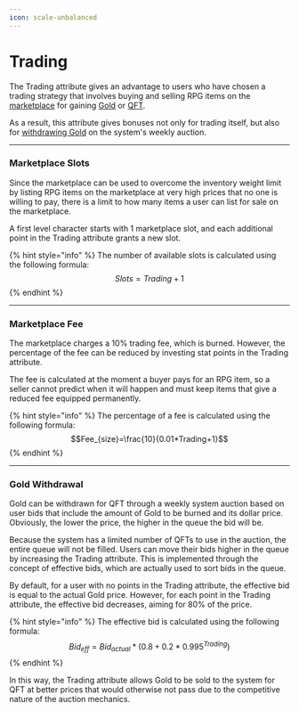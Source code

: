 ```yaml
---
icon: scale-unbalanced
---
```


# Trading

The Trading attribute gives an advantage to users who have chosen a trading strategy that involves buying and selling RPG items on the [marketplace](../../../infrastructure/marketplace.md) for gaining [Gold](../../../assets/gold-in-game.md) or [QFT](../../../assets/questfall-tokens-qft.md).&#x20;

As a result, this attribute gives bonuses not only for trading itself, but also for [withdrawing Gold](trading.md#gold-withdrawal) on the system's weekly auction.

***

### Marketplace Slots

Since the marketplace can be used to overcome the inventory weight limit by listing RPG items on the marketplace at very high prices that no one is willing to pay, there is a limit to how many items a user can list for sale on the marketplace.

A first level character starts with 1 marketplace slot, and each additional point in the Trading attribute grants a new slot.

{% hint style="info" %}
The number of available slots is calculated using the following formula:\
$$Slots=Trading+1$$
{% endhint %}

***

### Marketplace Fee

The marketplace charges a 10% trading fee, which is burned. However, the percentage of the fee can be reduced by investing stat points in the Trading attribute.

The fee is calculated at the moment a buyer pays for an RPG item, so a seller cannot predict when it will happen and must keep items that give a reduced fee equipped permanently.

{% hint style="info" %}
The percentage of a fee is calculated using the following formula: \
$$Fee_{size}=\frac{10}{0.01*Trading+1}$$
{% endhint %}

***

### Gold Withdrawal

Gold can be withdrawn for QFT through a weekly system auction based on user bids that include the amount of Gold to be burned and its dollar price. Obviously, the lower the price, the higher in the queue the bid will be.

Because the system has a limited number of QFTs to use in the auction, the entire queue will not be filled. Users can move their bids higher in the queue by increasing the Trading attribute. This is implemented through the concept of effective bids, which are actually used to sort bids in the queue.

By default, for a user with no points in the Trading attribute, the effective bid is equal to the actual Gold price. However, for each point in the Trading attribute, the effective bid decreases, aiming for 80% of the price.

{% hint style="info" %}
The effective bid is calculated using the following formula: \
$$Bid_{eff}=Bid_{actual}*(0.8+0.2*0.995^{Trading})$$
{% endhint %}

In this way, the Trading attribute allows Gold to be sold to the system for QFT at better prices that would otherwise not pass due to the competitive nature of the auction mechanics.
